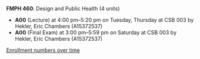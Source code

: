 **FMPH 460**: Design and Public Health (4 units)

- **A00** (Lecture) at 4:00 pm–5:20 pm on Tuesday, Thursday at CSB 003 by Hekler, Eric Chambers (A15372537)
- **A00** (Final Exam) at 3:00 pm–5:59 pm on Saturday at CSB 003 by Hekler, Eric Chambers (A15372537)

[Enrollment numbers over time](./FMPH460.tsv)
